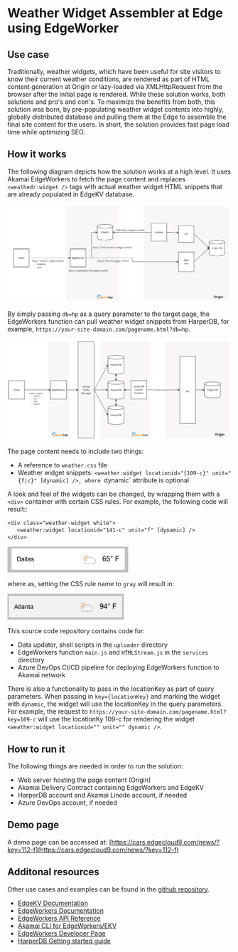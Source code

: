 # Weather Widget Assembler at Edge using EdgeWorker

## Use case
Traditionally, weather widgets, which have been useful for site visitors to know their current weather conditions, are rendered as part of HTML content generation at Origin or lazy-loaded via XMLHttpRequest from the browser after the initial page is rendered. While these solution works, both solutions and pro's and con's. To maximize the benefits from both, this solution was born, by pre-populating weather widget contents into highly, globally distributed database and pulling them at the Edge to assemble the final site content for the users. In short, the solution provides fast page load time while optimizing SEO.

## How it works

The following diagram depicts how the solution works at a high level. It uses Akamai EdgeWorkers to fetch the page content and replaces `<weathedr:widget />` tags with actual weather widget HTML snippets that are already populated in EdgeKV database.

![Request Flow diagram](./doc/images/request-flow.jpg "")

By simply passing `db=hp` as a query parameter to the target page, the EdgeWorkers function can pull weather widget snippets from HarperDB, for example, `https://your-site-domain.com/pagename.html?db=hp`. 

![Request Flow diagram for HarperDB](./doc/images/request-flow-harperdb.jpg "")

The page content needs to include two things: 
* A reference to `weather.css` file
* Weather widget snippets: `<weather:widget locationid="{109-c}" unit="{f|c}" [dynamic] />, where `dynamic` attribute is optional

A look and feel of the widgets can be changed, by wrapping them with a `<div>` container with certain CSS rules. For example, the following code will result::

```
<div class="weather-widget white">
   <weather:widget locationid="141-c" unit="f" [dynamic] />
</div>
```

![widget in white](./doc/images/white.jpg "")

where as, setting the CSS rule name to `gray` will result in:

![widget in gray](./doc/images/gray.jpg "")

This source code repository contains code for: 

* Data updater, shell scripts in the `uploader` directory 
* EdgeWorkers function `main.js` and `HTMLStream.js` in the `services` directory
* Azure DevOps CI/CD pipeline for deploying EdgeWorkers function to Akamai network

There is also a functionality to pass in the locationKey as part of query parameters. When passing in `key={locationKey}` and marking the widget with `dynamic`, the widget will use the locationKey in the query parameters. For example, the request to `https://your-site-domain.com/pagename.html?key=109-c` will use the locationKy 109-c for rendering the widget `<weather:widget locationid="" unit="" dynamic />`.

## How to run it
The following things are needed in order to run the solution:

* Web server hosting the page content (Origin)
* Akamai Delivery Contract containing EdgeWorkers and EdgeKV
* HarperDB account and Akamai Linode account, if needed
* Azure DevOps account, if needed

## Demo page
A demo page can be accessed at: [https://cars.edgecloud9.com/news/?key=112-f](https://cars.edgecloud9.com/news/?key=112-f)

## Additonal resources
Other use cases and examples can be found in the [github repository](https://github.com/akamai/edgeworkers-examples).

* [EdgeKV Documentation](https://techdocs.akamai.com/edgekv/docs)
* [EdgeWorkers Documentation](https://techdocs.akamai.com/edgeworkers/docs)
* [EdgeWorkers API Reference](https://techdocs.akamai.com/edgeworkers/reference/api)
* [Akamai CLI for EdgeWorkers/EKV](https://developer.akamai.com/legacy/cli/packages/edgeworkers.html)
* [EdgeWorkers Developer Page](https://developer.akamai.com/edgeworkers)
* [HarperDB Getting started guide](https://docs.harperdb.io/docs/getting-started)